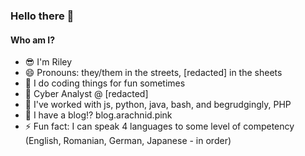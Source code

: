 ### Hello there 👀

<!--
**hopolapopola/hopolapopola** is a ✨ _special_ ✨ repository because its `README.md` (this file) appears on your GitHub profile.

Here are some ideas to get you started:

- 🔭 I’m currently working on ...
- 🌱 I’m currently learning ...
- 👯 I’m looking to collaborate on ...
- 🤔 I’m looking for help with ...
- 💬 Ask me about ...
- 📫 How to reach me: ...
- 😄 Pronouns: ...
- ⚡ Fun fact: ...
-->

#### Who am I?
- 😎 I'm Riley 
- 😄 Pronouns: they/them in the streets, [redacted] in the sheets
- 🔢 I do coding things for fun sometimes
- 💼 Cyber Analyst @ [redacted]
- 🔭 I've worked with js, python, java, bash, and begrudgingly, PHP
- 💬 I have a blog⁉️ blog.arachnid.pink
- ⚡ Fun fact: I can speak 4 languages to some level of competency (English, Romanian, German, Japanese - in order)
